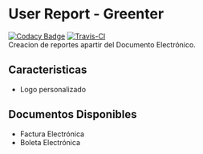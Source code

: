 # User Report - Greenter 
[![Codacy Badge](https://api.codacy.com/project/badge/Grade/ed651967c03a474eab6a26ac9346af8e)](https://www.codacy.com/app/giansalex/greenter-user-report?utm_source=github.com&utm_medium=referral&utm_content=giansalex/greenter-user-report&utm_campaign=badger)
[![Travis-CI](https://img.shields.io/travis/giansalex/greenter-user-report.svg?label=travis-ci&branch=master&style=flat-square)](https://travis-ci.org/giansalex//greenter-user-report)   
Creacion de reportes apartir del Documento Electrónico.

## Caracteristicas
- Logo personalizado

## Documentos Disponibles
- Factura Electrónica
- Boleta Electrónica